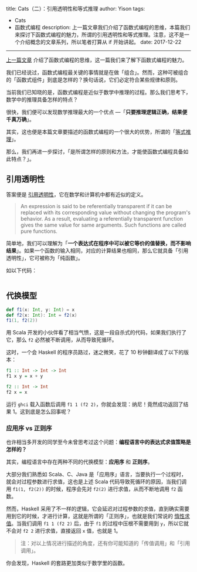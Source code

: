 title: Cats（二）：引用透明性和等式推理
author: Yison
tags: 
- Cats
- 函数式编程
description: 上一篇文章我们介绍了函数式编程的思维，本篇我们来探讨下函数式编程的魅力，所谓的引用透明性和等式推理。注意，这不是一个介绍概念的文章系列，所以笔者打算从 if 开始讲起。
date: 2017-12-22
---

[上一篇文章](https://scala.cool/2017/11/cats-1/) 介绍了函数式编程的思维，这一篇我们来了解下函数式编程的魅力。

我们已经说过，函数式编程最关键的事情就是在做「组合」。然而，这种可被组合的「函数式组件」到底是怎样的？换句话说，它们必定符合某些规律和原则。

当前我们已知晓的是，函数式编程是近似于数学中推理的过程。那么我们思考下，数学中的推理具备怎样的特点？

很快，我们便可以发现数学推理最大的一个优点 —「**只要推理逻辑正确，结果便千真万确**」。

其实，这也便是本篇文章要描述的函数式编程的一个很大的优势，所谓的「[等式推理](https://wiki.haskell.org/Equational_reasoning_examples)」。

那么，我们再进一步探讨，「是所谓怎样的原则和方法，才能使函数式编程具备如此特点？」。

## 引用透明性

答案便是 [引用透明性](https://en.wikipedia.org/wiki/Referential_transparency)，它在数学和计算机中都有近似的定义。

> An expression is said to be referentially transparent if it can be replaced with its corresponding value without changing the program's behavior. As a result, evaluating a referentially transparent function gives the same value for same arguments. Such functions are called pure functions.

简单地，我们可以理解为「**一个表达式在程序中可以被它等价的值替换，而不影响结果**」。如果一个函数的输入相同，对应的计算结果也相同，那么它就具备「引用透明性」，它可被称为「纯函数」。

如以下代码：

```scala

```

## 代换模型

```scala
def f1(x: Int, y: Int) = x
def f2(x: Int): Int = f2(x)
f1(1, f2(2))
```

用 Scala 开发的小伙伴看了相当气愤，这是一段自杀式的代码，如果我们执行了它，那么 `f2` 必然被不断调用，从而导致死循环。

这时，一个会 Haskell 的程序员路过，迷之微笑，花了 10 秒钟翻译成了以下的版本：

```haskell
f1 :: Int -> Int -> Int
f1 x y = x + y

f2 :: Int -> Int
f2 x = x
```

运行 `ghci` 载入函数后调用 `f1 1 (f2 2)`，你就会发现：纳尼！竟然成功返回了结果 1。这到底是怎么回事呢？

### 应用序 vs 正则序

也许相当多开发的同学至今未曾思考过这个问题：**编程语言中的表达式求值策略是怎样的？**

其实，编程语言中存在两种不同的代换模型：**应用序** 和 **正则序**。

大部分我们熟悉如 Scala、C、Java 是「应用序」语言，当要执行一个过程时，就会对过程参数进行求值，这也是上述 Scala 代码导致死循环的原因，当我们调用 `f1(1, f2(2))` 的时候，程序会先对 `f2(2)` 进行求值，从而不断地调用 `f2` 函数。

然而，Haskell 采用了不一样的逻辑，它会延迟对过程参数的求值，直到确实需要用到它的时候，才进行计算，这就是所谓的「正则序」，也就是我们常说的 [惰性求值](https://en.wikipedia.org/wiki/Lazy_evaluation)。当我们调用 `f1 1 (f2 2)` 后，由于 `f1` 的过程中压根不需要用到 `y`，所以它就不会对 `f2 2` 进行求值，直接返回 `x` 值，也就是 1。

> 注：对以上情况进行描述的角度，还有你可能知道的「传值调用」和「引用调用」。

你会发现，Haskell 的套路更加类似于数学里的函数。